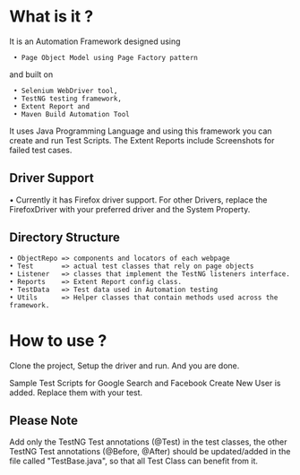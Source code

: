 # What is it ?
It is an Automation Framework designed using 
```
 • Page Object Model using Page Factory pattern
```
and built on 
``` 
 • Selenium WebDriver tool, 
 • TestNG testing framework,
 • Extent Report and
 • Maven Build Automation Tool
```
It uses Java Programming Language and using this framework you can create and run Test Scripts. 
The Extent Reports include Screenshots for failed test cases. 

## Driver Support
• Currently it has Firefox driver support. For other Drivers, replace the FirefoxDriver with your preferred driver and the System Property.

## Directory Structure
```
• ObjectRepo => components and locators of each webpage
• Test       => actual test classes that rely on page objects
• Listener   => classes that implement the TestNG listeners interface.
• Reports    => Extent Report config class.
• TestData   => Test data used in Automation testing
• Utils      => Helper classes that contain methods used across the framework.
```

# How to use ?
Clone the project, Setup the driver and run. And you are done.

Sample Test Scripts for Google Search and Facebook Create New User is added. Replace them with your test.


## Please Note
Add only the TestNG Test annotations (@Test) in the test classes, the other TestNG Test annotations (@Before, @After) should be updated/added in the file called "TestBase.java", so that all Test Class can benefit from it.
